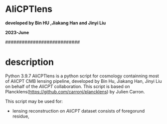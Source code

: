 # AliCPTlens

**developed by Bin HU ,Jiakang Han and Jinyi Liu**

**2023-June**

###########################
# description
Python 3.9.7
AliCPTlens is a python script for cosmology containning most of AliCPT CMB lensing pipeline, developed by Bin Hu, Jiakang Han, Jinyi Liu on behalf of the *AliCPT* collaboration. This script is based on Plancklens(https://github.com/carronj/plancklens) by Julien Carron.

This script may be used for:
* lensing reconstruction on *AliCPT* dataset consists of foregorund residue,
